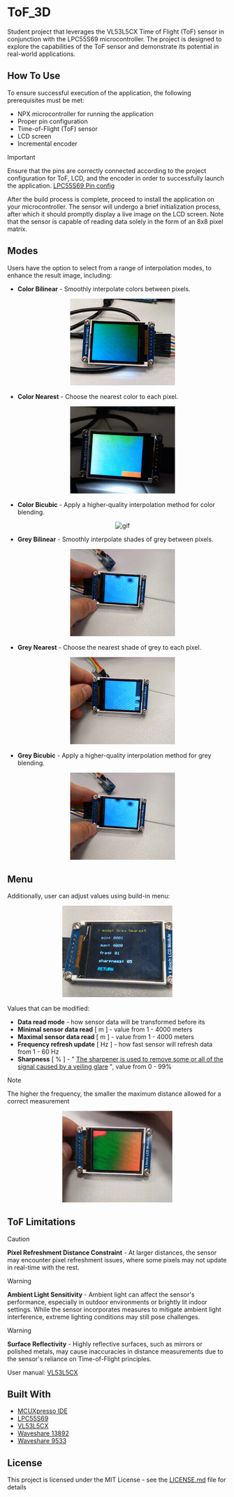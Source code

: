 # ToF_3D
Student project that leverages the VL53L5CX Time of Flight (ToF) sensor in conjunction with the LPC55S69 microcontroller. The project is designed to explore the capabilities of the ToF sensor and demonstrate its potential in real-world applications.

## How To Use

To ensure successful execution of the application, the following prerequisites must be met:

* NPX microcontroller for running the application
* Proper pin configuration
* Time-of-Flight (ToF) sensor
* LCD screen
* Incremental encoder

> [!IMPORTANT]
> Ensure that the pins are correctly connected according to the project configuration for ToF, LCD, and the encoder in order to successfully launch the application. [LPC55S69 Pin config](./Expansion%20Connectors.pdf)

After the build process is complete, proceed to install the application on your microcontroller. The sensor will undergo a brief initialization process, after which it should promptly display a live image on the LCD screen. Note that the sensor is capable of reading data solely in the form of an 8x8 pixel matrix.

## Modes

Users have the option to select from a range of interpolation modes, to enhance the result image, including:

* **Color Bilinear** - Smoothly interpolate colors between pixels.
<br><p align="center"><img src="./imgs/bilinear.gif" alt="gif" width="50%" height="50%"></p>

* **Color Nearest** - Choose the nearest color to each pixel.
<br><p align="center"><img src="./imgs/nearestNeighbour.gif" alt="gif" width="50%" height="50%"></p>

* **Color Bicubic** -  Apply a higher-quality interpolation method for color blending.
<br><p align="center"><img src="./imgs/biqubic.gif" alt="gif" width="50%" height="50%"></p>

* **Grey Bilinear** - Smoothly interpolate shades of grey between pixels.
 <br><p align="center"><img src="./imgs/bilinearGray.gif" alt="gif" width="50%" height="50%"></p>
 
* **Grey Nearest** - Choose the nearest shade of grey to each pixel.
<br><p align="center"><img src="./imgs/nearestGray.gif" alt="gif" width="50%" height="50%"></p>

* **Grey Bicubic** - Apply a higher-quality interpolation method for grey blending.
<br><p align="center"><img src="./imgs/bilinearGray.gif" alt="gif" width="50%" height="50%"></p>

## Menu
Additionally, user can adjust values using build-in menu:

<p align="center">
  <img src="./imgs/menu.gif" alt="menu" width="50%" height="50%">
</p>

Values that can be modified:
* **Data read mode** - how sensor data will be transformed before its
* **Minimal sensor data read** [ m ] - value from 1 - 4000 meters
* **Maximal sensor data read** [ m ] - value from 1 - 4000 meters
* **Frequency refresh update** [ Hz ] - how fast sensor will refresh data from 1 - 60 Hz
* **Sharpness** [ % ] - " [The sharpener is used to remove some or all of the signal caused by a veiling glare](https://www.st.com/resource/en/user_manual/um2884-a-guide-to-using-the-vl53l5cx-multizone-timeofflight-ranging-sensor-with-a-wide-field-of-view-ultra-lite-driver-uld-stmicroelectronics.pdf#page=10) ", value from 0 - 99%

> [!NOTE]
> The higher the frequency, the smaller the maximum distance allowed for a correct measurement

<p align="center">
  <img src="./imgs/menu2.gif" alt="menu" width="50%" height="50%">
</p>

## ToF Limitations

> [!CAUTION]
> **Pixel Refreshment Distance Constraint** - At larger distances, the sensor may encounter pixel refreshment issues, where some pixels may not update in real-time with the rest.

> [!WARNING]
> **Ambient Light Sensitivity** - Ambient light can affect the sensor's performance, especially in outdoor environments or brightly lit indoor settings. While the sensor incorporates measures to mitigate ambient light interference, extreme lighting conditions may still pose challenges.

> [!WARNING]
> **Surface Reflectivity** - Highly reflective surfaces, such as mirrors or polished metals, may cause inaccuracies in distance measurements due to the sensor's reliance on Time-of-Flight principles.

User manual: [VL53L5CX](https://www.st.com/resource/en/user_manual/um2884-a-guide-to-using-the-vl53l5cx-multizone-timeofflight-ranging-sensor-with-a-wide-field-of-view-ultra-lite-driver-uld-stmicroelectronics.pdf)

## Built With

* [MCUXpresso IDE](https://www.nxp.com/design/software/development-software/mcuxpresso-software-and-tools-/mcuxpresso-integrated-development-environment-ide:MCUXpresso-IDE)
* [LPC55S69](https://www.nxp.com/products/processors-and-microcontrollers/arm-microcontrollers/general-purpose-mcus/lpc5500-cortex-m33/high-efficiency-arm-cortex-m33-based-microcontroller-family:LPC55S6x)
* [VL53L5CX](https://www.st.com/en/imaging-and-photonics-solutions/vl53l5cx.html)
* [Waveshare 13892](https://botland.com.pl/wyswietlacze-lcd-tft-i-ips/10754-wyswietlacz-lcd-tft-kolorowy-18-128x160px-spi-waveshare-13892-5904422316600.html?cd=18298825651&ad=&kd=&gad_source=1&gclid=CjwKCAjw9IayBhBJEiwAVuc3fnzV9Mri-7Q6pY6htQ_bz5D1_3QTthhOibBEx9GWr2F2xUjPhQBVYxoC690QAvD_BwE)
* [Waveshare 9533](https://botland.com.pl/enkodery/4483-czujnik-obrotu-impulsator-enkoder-z-przyciskiem-modul-waveshare-9533-5904422366582.html?cd=20567593583&ad=&kd=&gad_source=1&gclid=CjwKCAjw9IayBhBJEiwAVuc3foN_4__QTdndCYP2mnJhBEWZfnRVu7XHFbJqB0fvRTm9RE0dJ6yIXBoCqvAQAvD_BwE)

## License

This project is licensed under the MIT License - see the [LICENSE.md](LICENSE.md) file for details
